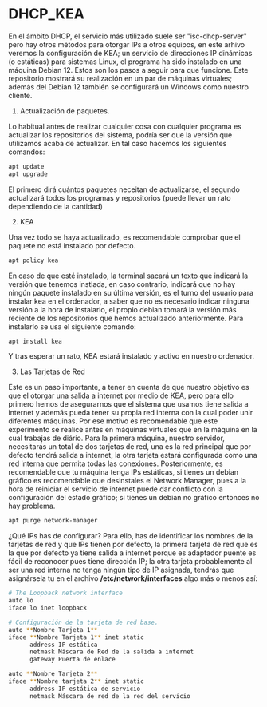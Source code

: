 # DHCP_KEA

En el ámbito DHCP, el servicio más utilizado suele ser "isc-dhcp-server" pero hay otros métodos para otorgar IPs a otros equipos, 
en este arhivo veremos la configuración de KEA; un servicio de direcciones IP dinámicas (o estáticas) para sistemas Linux, el programa ha sido instalado en
una máquina Debian 12. Estos son los pasos a seguir para que funcione. Este repositorio mostrará su realización en un par de máquinas virtuales; además del Debian 12
también se configurará un Windows como nuestro cliente.

1.  Actualización de paquetes.

Lo habitual antes de realizar cualquier cosa con cualquier programa es actualizar los repositorios del sistema, podría ser que la versión que utilizamos acaba de actualizar.
En tal caso hacemos los siguientes comandos:

``` bash
apt update
apt upgrade
```
El primero dirá cuántos paquetes neceitan de actualizarse, el segundo actualizará todos los programas y repositorios (puede llevar un rato dependiendo de la cantidad)

2.  KEA

Una vez todo se haya actualizado, es recomendable comprobar que el paquete no está instalado por defecto.
``` bash
apt policy kea
```
En caso de que esté instalado, la terminal sacará un texto que indicará la versión que tenemos instlada, en caso contrario, indicará que no hay ningún paquete instalado
en su última versión, es el turno del usuario para instalar kea en el ordenador, a saber que no es necesario indicar ninguna versión a la hora de instalarlo, el propio
debian tomará la versión más reciente de los repositorios que hemos actualizado anteriormente.
Para instalarlo se usa el siguiente comando:
``` bash
apt install kea
```
Y tras esperar un rato, KEA estará instalado y activo en nuestro ordenador.

3.  Las Tarjetas de Red

Este es un paso importante, a tener en cuenta de que nuestro objetivo es que el otorgar una salida a internet por medio de KEA, pero para ello primero hemos de asegurarnos que
el sistema que usamos tiene salida a internet y además pueda tener su propia red interna con la cual poder unir diferentes máquinas. Por ese motivo es recomendable que este experimento
se realice antes en máquinas virtuales que en la máquina en la cual trabajas de diário.
Para la primera máquina, nuestro servidor, necesitarás un total de dos tarjetas de red, una es la red principal que por defecto tendrá salida a internet, la otra tarjeta estará configurada como una
red interna que permita todas las conexiones. Posteriormente, es recomendable que tu máquina tenga IPs estáticas, si tienes un debian gráfico es recomendable que desinstales el Network Manager,
pues a la hora de reiniciar el servicio de internet puede dar conflicto con la configuración del estado gráfico; si tienes un debian no gráfico entonces no hay problema.
``` bash
apt purge network-manager
```
¿Qué IPs has de configurar? Para ello, has de identificar los nombres de la tarjetas de red y que IPs tienen por defecto, la primera tarjeta de red que es la que por defecto ya tiene salida a internet
porque es adaptador puente es fácil de reconocer pues tiene dirección IP; la otra tarjeta probablemente al ser una red interna no tenga ningún tipo de IP asignada, tendrás que asignársela tu en el
archivo **/etc/network/interfaces** algo más o menos así:

``` bash
# The Loopback network interface
auto lo
iface lo inet loopback

# Configuración de la tarjeta de red base.
auto **Nombre Tarjeta 1**
iface **Nombre Tarjeta 1** inet static
      address IP estática
      netmask Máscara de Red de la salida a internet
      gateway Puerta de enlace

auto **Nombre Tarjeta 2**
iface **Nombre tarjeta 2** inet static
      address IP estática de servicio
      netmask Máscara de red de la red del servicio
```


